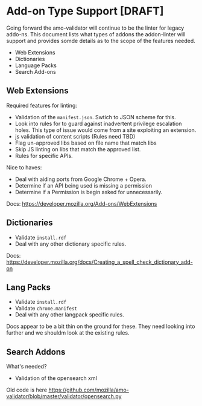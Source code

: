 # Add-on Type Support [DRAFT]

Going forward the amo-validator will continue to be the linter for legacy addo-ns.
This document lists what types of addons the addon-linter will support and
provides somde details as to the scope of the features needed.

* Web Extensions
* Dictionaries
* Language Packs
* Search Add-ons

## Web Extensions

Required features for linting:

* Validation of the `manifest.json`. Swtich to JSON scheme for this.
* Look into rules for to guard against inadvertent privilege
  escalation holes. This type of issue would come from a site exploiting an
  extension.
* js validation of content scripts (Rules need TBD)
* Flag un-approved libs based on file name that match libs
* Skip JS linting on libs that match the approved list.
* Rules for specific APIs.

Nice to haves:

* Deal with aiding ports from Google Chrome + Opera.
* Determine if an API being used is missing a permission
* Determine if a Permission is begin asked for unnecessarily.

Docs: https://developer.mozilla.org/Add-ons/WebExtensions

## Dictionaries

* Validate `install.rdf`
* Deal with any other dictionary specific rules.

Docs: https://developer.mozilla.org/docs/Creating_a_spell_check_dictionary_add-on

## Lang Packs

* Validate `install.rdf`
* Validate `chrome.manifest`
* Deal with any other langpack specific rules.

Docs appear to be a bit thin on the ground for these. They need looking
into further and we shouldm look at the existing rules.

## Search Addons

What's needed?

* Validation of the opensearch xml

Old code is here https://github.com/mozilla/amo-validator/blob/master/validator/opensearch.py
